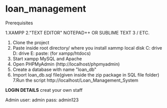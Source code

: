 # loan_management

Prerequisites

1.XAMPP
2."TEXT EDITOR" NOTEPAD++ OR SUBLIME TEXT 3 / ETC.

1. Clone the project
2. Paste inside root directory/ where you install xammp local disk C: drive D: drive E: paste: (for xampp/htdocs)
3. Start xampp MySQL and Apache
4. Open PHPMyAdmin (http://localhost/phpmyadmin)
5. Create a database with name "loan_db"
6. Import loan_db.sql file(given inside the zip package in SQL file folder)
7.Run the script http://localhost/Loan_Management_System


**LOGIN DETAILS** 
creat your own staff
 
Admin
user: admin
pass: admin123
